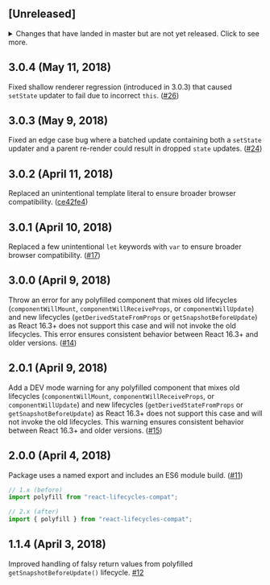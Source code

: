 ## [Unreleased]

<details>
  <summary>
    Changes that have landed in master but are not yet released.
    Click to see more.
  </summary>
</details>

## 3.0.4 (May 11, 2018)

Fixed shallow renderer regression (introduced in 3.0.3) that caused `setState` updater to fail due to incorrect `this`. ([#26](https://github.com/reactjs/react-lifecycles-compat/pull/26))

## 3.0.3 (May 9, 2018)

Fixed an edge case bug where a batched update containing both a `setState` updater and a parent re-render could result in dropped `state` updates. ([#24](https://github.com/reactjs/react-lifecycles-compat/pull/24))

## 3.0.2 (April 11, 2018)

Replaced an unintentional template literal to ensure broader browser compatibility. ([ce42fe4](https://github.com/reactjs/react-lifecycles-compat/commit/ce42fe426e6348fd221bb4fd1905e392ceb823a9))

## 3.0.1 (April 10, 2018)

Replaced a few unintentional `let` keywords with `var` to ensure broader browser compatibility. ([#17](https://github.com/reactjs/react-lifecycles-compat/pull/17))

## 3.0.0 (April 9, 2018)

Throw an error for any polyfilled component that mixes old lifecycles (`componentWillMount`, `componentWillReceiveProps`, or `componentWillUpdate`) and new lifecycles (`getDerivedStateFromProps` or `getSnapshotBeforeUpdate`) as React 16.3+ does not support this case and will not invoke the old lifecycles. This error ensures consistent behavior between React 16.3+ and older versions. ([#14](https://github.com/reactjs/react-lifecycles-compat/pull/14))

## 2.0.1 (April 9, 2018)

Add a DEV mode warning for any polyfilled component that mixes old lifecycles (`componentWillMount`, `componentWillReceiveProps`, or `componentWillUpdate`) and new lifecycles (`getDerivedStateFromProps` or `getSnapshotBeforeUpdate`) as React 16.3+ does not support this case and will not invoke the old lifecycles. This warning ensures consistent behavior between React 16.3+ and older versions. ([#15](https://github.com/reactjs/react-lifecycles-compat/pull/15))

## 2.0.0 (April 4, 2018)

Package uses a named export and includes an ES6 module build. ([#11](https://github.com/reactjs/react-lifecycles-compat/pull/11))

```js
// 1.x (before)
import polyfill from "react-lifecycles-compat";

// 2.x (after)
import { polyfill } from "react-lifecycles-compat";
```

## 1.1.4 (April 3, 2018)

Improved handling of falsy return values from polyfilled `getSnapshotBeforeUpdate()` lifecycle. [#12](https://github.com/reactjs/react-lifecycles-compat/pull/12)
